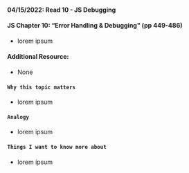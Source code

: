 #### 04/15/2022: Read 10 - JS Debugging

#### JS Chapter 10: “Error Handling & Debugging" (pp 449-486)
* lorem ipsum
  
    
#### Additional Resource: 
* None
    
#### `Why this topic matters`
* lorem ipsum
    
#### `Analogy `
* lorem ipsum
        
#### `Things I want to know more about`
* lorem ipsum